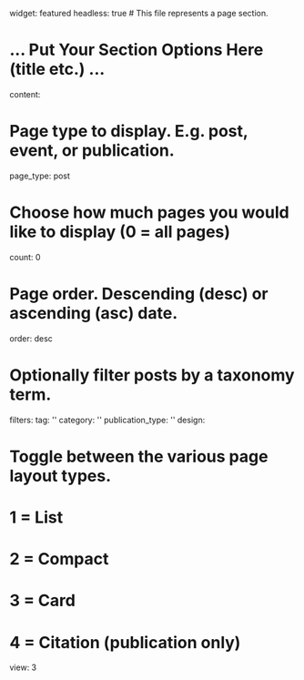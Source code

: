 widget: featured
headless: true  # This file represents a page section.

# ... Put Your Section Options Here (title etc.) ...

content:
# Page type to display. E.g. post, event, or publication.
page_type: post
# Choose how much pages you would like to display (0 = all pages)
count: 0
# Page order. Descending (desc) or ascending (asc) date.
order: desc
# Optionally filter posts by a taxonomy term.
filters:
tag: ''
category: ''
publication_type: ''
design:
# Toggle between the various page layout types.
#   1 = List
#   2 = Compact
#   3 = Card
#   4 = Citation (publication only)
view: 3


